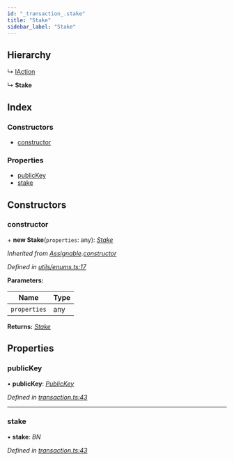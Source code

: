```yaml
---
id: "_transaction_.stake"
title: "Stake"
sidebar_label: "Stake"
---
```


## Hierarchy

  ↳ [IAction](_transaction_.iaction.md)

  ↳ **Stake**

## Index

### Constructors

* [constructor](_transaction_.stake.md#constructor)

### Properties

* [publicKey](_transaction_.stake.md#publickey)
* [stake](_transaction_.stake.md#stake)

## Constructors

###  constructor

\+ **new Stake**(`properties`: any): *[Stake](_transaction_.stake.md)*

*Inherited from [Assignable](_utils_enums_.assignable.md).[constructor](_utils_enums_.assignable.md#constructor)*

*Defined in [utils/enums.ts:17](https://github.com/nearprotocol/nearlib/blob/bae5ebc/src.ts/utils/enums.ts#L17)*

**Parameters:**

Name | Type |
------ | ------ |
`properties` | any |

**Returns:** *[Stake](_transaction_.stake.md)*

## Properties

###  publicKey

• **publicKey**: *[PublicKey](_utils_key_pair_.publickey.md)*

*Defined in [transaction.ts:43](https://github.com/nearprotocol/nearlib/blob/bae5ebc/src.ts/transaction.ts#L43)*

___

###  stake

• **stake**: *BN*

*Defined in [transaction.ts:43](https://github.com/nearprotocol/nearlib/blob/bae5ebc/src.ts/transaction.ts#L43)*
